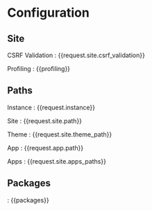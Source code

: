 Configuration
====

Site
----

CSRF Validation
: {{request.site.csrf_validation}}

Profiling
: {{profiling}}

Paths
----

Instance
: {{request.instance}}

Site
: {{request.site.path}}

Theme
: {{request.site.theme_path}}

App
: {{request.app.path}}

Apps
: {{request.site.apps_paths}}


Packages
----
: {{packages}}
